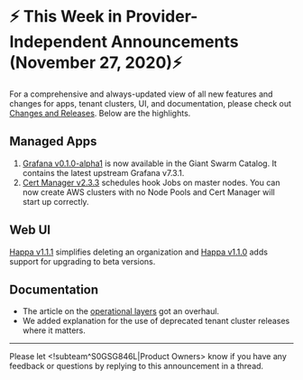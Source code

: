 # :zap: This Week in Provider-Independent Announcements (November 27, 2020):zap:

For a comprehensive and always-updated view of all new features and changes for apps, tenant clusters, UI, and documentation, please check out [Changes and Releases](https://docs.giantswarm.io/changes/). Below are the highlights.

## Managed Apps

1. [Grafana v0.1.0-alpha1](https://github.com/giantswarm/grafana-app) is now available in the Giant Swarm Catalog. It contains the latest upstream Grafana v7.3.1.
2. [Cert Manager v2.3.3](https://docs.giantswarm.io/changes/managed-apps/cert-manager-app/v2.3.3/) schedules hook Jobs on master nodes. You can now create AWS clusters with no Node Pools and Cert Manager will start up correctly.

## Web UI

[Happa v1.1.1](https://github.com/giantswarm/happa/releases/tag/v1.1.1) simplifies deleting an organization and [Happa v1.1.0](https://github.com/giantswarm/happa/releases/tag/v1.1.0) adds support for upgrading to beta versions.

## Documentation

- The article on the [operational layers](https://docs.giantswarm.io/basics/giant-swarm-operational-layers/) got an overhaul.
- We added explanation for the use of deprecated tenant cluster releases where it matters.

---
Please let <!subteam^S0GSG846L|Product Owners> know if you have any feedback or questions by replying to this announcement in a thread.
